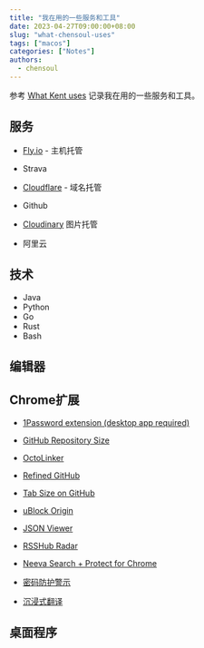 ```yaml
---
title: "我在用的一些服务和工具"
date: 2023-04-27T09:00:00+08:00
slug: "what-chensoul-uses"
tags: ["macos"]
categories: ["Notes"]
authors:
  - chensoul
---
```


参考 [What Kent uses](https://kentcdodds.com/uses) 记录我在用的一些服务和工具。



## 服务

- [Fly.io](https://fly.io/) - 主机托管

- Strava

- [Cloudflare](https://www.cloudflare.com/zh-cn) - 域名托管

- Github

- [Cloudinary](https://kcd.im/cloudinary)  图片托管

- 阿里云 



## 技术

- Java
- Python
- Go
- Rust
- Bash



## 编辑器



## Chrome扩展

- [1Password extension (desktop app required)](https://chrome.google.com/webstore/detail/1password-extension-deskt/aomjjhallfgjeglblehebfpbcfeobpgk)

- [GitHub Repository Size](https://chrome.google.com/webstore/detail/github-repository-size/apnjnioapinblneaedefcnopcjepgkci)
- [OctoLinker](https://chrome.google.com/webstore/detail/octolinker/jlmafbaeoofdegohdhinkhilhclaklkp)
- [Refined GitHub](https://chrome.google.com/webstore/detail/refined-github/hlepfoohegkhhmjieoechaddaejaokhf)
- [Tab Size on GitHub](https://chrome.google.com/webstore/detail/tab-size-on-github/ofjbgncegkdemndciafljngjbdpfmbkn)
- [uBlock Origin](https://chrome.google.com/webstore/detail/ublock-origin/cjpalhdlnbpafiamejdnhcphjbkeiagm)
- [JSON Viewer](https://chrome.google.com/webstore/detail/json-viewer/gbmdgpbipfallnflgajpaliibnhdgobh)
- [RSSHub Radar](https://chrome.google.com/webstore/detail/rsshub-radar/kefjpfngnndepjbopdmoebkipbgkggaa)
- [Neeva Search + Protect for Chrome](https://chrome.google.com/webstore/detail/neeva-search-%20-protect-fo/aookogakccicaoigoofnnmeclkignpdk)
- [密码防护警示](https://chrome.google.com/webstore/detail/password-alert/noondiphcddnnabmjcihcjfbhfklnnep)
- [沉浸式翻译](https://chrome.google.com/webstore/detail/immersive-translate/bpoadfkcbjbfhfodiogcnhhhpibjhbnh)

## 桌面程序



